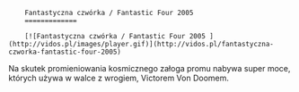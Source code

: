 
        Fantastyczna czwórka / Fantastic Four 2005 
        =============
        
        [![Fantastyczna czwórka / Fantastic Four 2005 ](http://vidos.pl/images/player.gif)](http://vidos.pl/fantastyczna-czworka-fantastic-four-2005)
        
        
 Na skutek promieniowania kosmicznego załoga promu nabywa super moce, których używa w walce z wrogiem, Victorem Von Doomem.
    